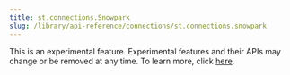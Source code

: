 ```yaml
---
title: st.connections.Snowpark
slug: /library/api-reference/connections/st.connections.snowpark
---
```


<Important>

This is an experimental feature. Experimental features and their APIs may change or be removed at any time. To learn more, click [here](/library/advanced-features/prerelease#experimental-features).

</Important>

<Autofunction function="streamlit.connections.Snowpark" />

<Autofunction function="streamlit.connections.Snowpark.query" />

<Autofunction function="streamlit.connections.Snowpark.reset" />

<Autofunction function="streamlit.connections.Snowpark.session" />
